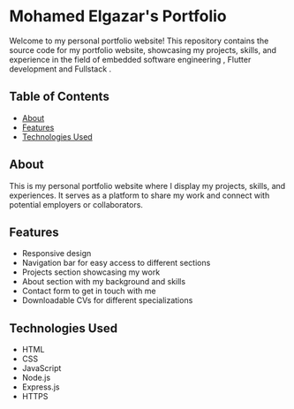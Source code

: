 # Mohamed Elgazar's Portfolio

Welcome to my personal portfolio website! This repository contains the source code for my portfolio website, showcasing my projects, skills, and experience in the field of embedded software engineering , Flutter development and Fullstack .

## Table of Contents

- [About](#about)
- [Features](#features)
- [Technologies Used](#technologies-used)

## About

This is my personal portfolio website where I display my projects, skills, and experiences. It serves as a platform to share my work and connect with potential employers or collaborators.

## Features

- Responsive design
- Navigation bar for easy access to different sections
- Projects section showcasing my work
- About section with my background and skills
- Contact form to get in touch with me
- Downloadable CVs for different specializations

## Technologies Used

- HTML
- CSS
- JavaScript
- Node.js
- Express.js
- HTTPS
